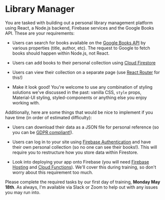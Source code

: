 # Library Manager

You are tasked with building out a personal library management platform using React, a Node.js backend, Firebase services and the Google Books API. These are your requirements:

- Users can search for books available on the [Google Books API](https://developers.google.com/books/docs/v1/getting_started) by various properties (title, author, etc). The request to Google to fetch books should happen within Node.js, not React.

- Users can add books to their personal collection using [Cloud Firestore](https://firebase.google.com/docs/firestore/quickstart)

- Users can view their collection on a separate page (use [React Router](https://reacttraining.com/react-router/web/guides/quick-start) for this!)

- Make it look good! You're welcome to use any combination of styling solutions we've discussed in the past: vanilla CSS, `style` props, Material-UI styling, styled-components or anything else you enjoy working with.

Additionally, here are some things that would be nice to implement if you have time (in order of estimated difficulty):

- Users can download their data as a JSON file for personal reference (so you can be [GDPR compliant!](https://howto.socialchorus.com/hc/en-us/articles/360005911014-Export-or-Forget-a-User-s-Data-GDPR-Compliance)).

- Users can log in to your site using [Firebase Authentication](https://firebase.google.com/docs/auth/web/start) and have their own personal collection (so no one can see their books!). This will require you to restructure how you store data within Firestore.

- Look into deploying your app onto Firebase (you will need [Firebase Hosting](https://firebase.google.com/docs/hosting) and [Cloud Functions](https://firebase.google.com/docs/functions)). We'll cover this during training, so don't worry about this requirement too much.

Please complete the required tasks by our first day of training, **Monday May 18th**. As always, I'm available via Slack or Zoom to help out with any issues you may run into.
